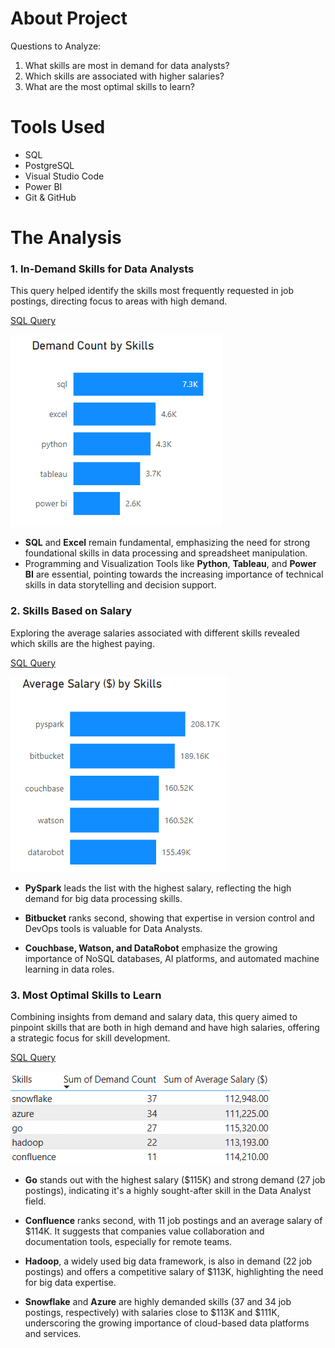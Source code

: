 # About Project

Questions to Analyze:

1. What skills are most in demand for data analysts?
2. Which skills are associated with higher salaries?
3. What are the most optimal skills to learn?

# Tools Used

- SQL
- PostgreSQL
- Visual Studio Code
- Power BI
- Git & GitHub

# The Analysis

### 1. In-Demand Skills for Data Analysts

This query helped identify the skills most frequently requested in job postings, directing focus to areas with high demand.

[SQL Query](/queries_sql/)

![Demand_Count_by_Skills.png](/Assets/Demand_Count_by_Skills.png)

- **SQL** and **Excel** remain fundamental, emphasizing the need for strong foundational skills in data processing and spreadsheet manipulation.
- Programming and Visualization Tools like **Python**, **Tableau**, and **Power BI** are essential, pointing towards the increasing importance of technical skills in data storytelling and decision support.

### 2. Skills Based on Salary

Exploring the average salaries associated with different skills revealed which skills are the highest paying.

[SQL Query](/queries_sql/)

![Average_Salary_by_Skills.png](/Assets/Average_Salary_by_Skills.png)

- **PySpark** leads the list with the highest salary, reflecting the high demand for big data processing skills.

- **Bitbucket** ranks second, showing that expertise in version control and DevOps tools is valuable for Data Analysts.

- **Couchbase, Watson, and DataRobot** emphasize the growing importance of NoSQL databases, AI platforms, and automated machine learning in data roles.

### 3. Most Optimal Skills to Learn

Combining insights from demand and salary data, this query aimed to pinpoint skills that are both in high demand and have high salaries, offering a strategic focus for skill development.

[SQL Query](/queries_sql/)

![Most_Optimal_Skills_to_Learn.png](/Assets/Most_Optimal_Skills_to_Learn.png)

- **Go** stands out with the highest salary ($115K) and strong demand (27 job postings), indicating it's a highly sought-after skill in the Data Analyst field.

- **Confluence** ranks second, with 11 job postings and an average salary of $114K. It suggests that companies value collaboration and documentation tools, especially for remote teams.

- **Hadoop**, a widely used big data framework, is also in demand (22 job postings) and offers a competitive salary of $113K, highlighting the need for big data expertise.

- **Snowflake** and **Azure** are highly demanded skills (37 and 34 job postings, respectively) with salaries close to $113K and $111K, underscoring the growing importance of cloud-based data platforms and services.
